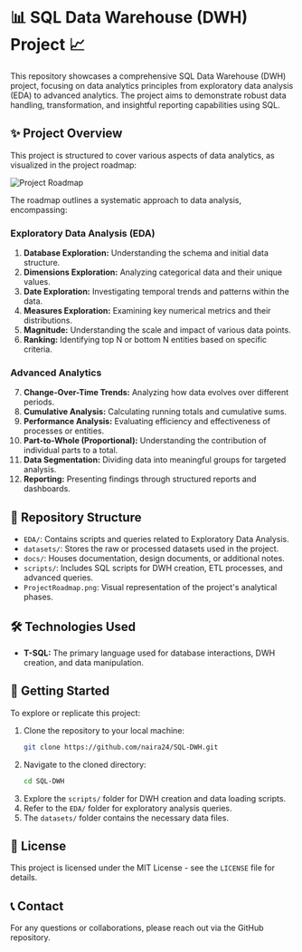 # 📊 SQL Data Warehouse (DWH) Project 📈

This repository showcases a comprehensive SQL Data Warehouse (DWH) project, focusing on data analytics principles from exploratory data analysis (EDA) to advanced analytics. The project aims to demonstrate robust data handling, transformation, and insightful reporting capabilities using SQL.

## ✨ Project Overview

This project is structured to cover various aspects of data analytics, as visualized in the project roadmap:

![Project Roadmap](ProjectRoadmap.png)

The roadmap outlines a systematic approach to data analysis, encompassing:

### Exploratory Data Analysis (EDA)

1.  **Database Exploration:** Understanding the schema and initial data structure.
2.  **Dimensions Exploration:** Analyzing categorical data and their unique values.
3.  **Date Exploration:** Investigating temporal trends and patterns within the data.
4.  **Measures Exploration:** Examining key numerical metrics and their distributions.
5.  **Magnitude:** Understanding the scale and impact of various data points.
6.  **Ranking:** Identifying top N or bottom N entities based on specific criteria.

### Advanced Analytics

7.  **Change-Over-Time Trends:** Analyzing how data evolves over different periods.
8.  **Cumulative Analysis:** Calculating running totals and cumulative sums.
9.  **Performance Analysis:** Evaluating efficiency and effectiveness of processes or entities.
10. **Part-to-Whole (Proportional):** Understanding the contribution of individual parts to a total.
11. **Data Segmentation:** Dividing data into meaningful groups for targeted analysis.
12. **Reporting:** Presenting findings through structured reports and dashboards.

## 📁 Repository Structure

-   `EDA/`: Contains scripts and queries related to Exploratory Data Analysis.
-   `datasets/`: Stores the raw or processed datasets used in the project.
-   `docs/`: Houses documentation, design documents, or additional notes.
-   `scripts/`: Includes SQL scripts for DWH creation, ETL processes, and advanced queries.
-   `ProjectRoadmap.png`: Visual representation of the project's analytical phases.

## 🛠️ Technologies Used

-   **T-SQL:** The primary language used for database interactions, DWH creation, and data manipulation.

## 🚀 Getting Started

To explore or replicate this project:

1.  Clone the repository to your local machine:
    ```bash
    git clone https://github.com/naira24/SQL-DWH.git
    ```
2.  Navigate to the cloned directory:
    ```bash
    cd SQL-DWH
    ```
3.  Explore the `scripts/` folder for DWH creation and data loading scripts.
4.  Refer to the `EDA/` folder for exploratory analysis queries.
5.  The `datasets/` folder contains the necessary data files.

## 📄 License

This project is licensed under the MIT License - see the `LICENSE` file for details.

## 📞 Contact

For any questions or collaborations, please reach out via the GitHub repository.


